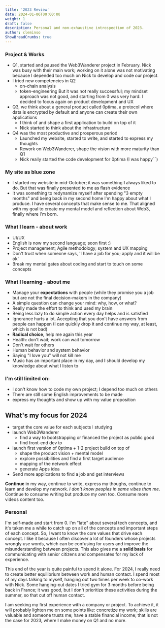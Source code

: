 ```yaml
---
title: '2023 Review'
date: 2024-01-06T00:00:00
weight: 1
draft: false
description: Personal and non-exhaustive introspection of 2023.
author: cleminso
ShowBreadCrumbs: true
---
```


### Project & Works

- Q1, started and paused the Web3Wanderer project in February. Nick was busy with their main work; working on it alone was not motivating because I depended too much on Nick to develop and code our project.
- I tried new competencies in Q2
	- on-chain analysis
	- token-engineering
	But it was not really successful; my mindset approach was not good, and starting from 0 was very hard. I decided to focus again on product development and UX
- Q3, we think about a general product called 0ptima, a protocol where data is encrypted by default and anyone can create their own applications
	- I think of and shape a first application to build on top of it
	- Nick started to think about the infrastructure
- Q4 was the most productive and prosperous period
	- Launched my website, started to write, and started to express my thoughts
	- Rework on Web3Wanderer, shape the vision with more maturity than Q1
	- Nick really started the code development for 0ptima (I was happyˆˆ)

### My site as blue zone 
- I started my website in mid-October; it was something I always liked to do. But that was finally presented to me as flash evidence
- It was something to redynamize myself after spending "3 empty months" and being back in my second home
I'm happy about what I produce. I have several concepts that make sense to me. That aligned with my goal to create my mental model and reflection about Web3, finally where I'm born.

### What I learn - about work
- UI/UX
- English is now my second language; soon first :)
- Project management; Agile methodology; system and UX mapping
- Don't trust when someone says, 'I have a job for you; apply and it will be ok'
- Break my mental gates about coding and start to touch on some concepts

### What I learning - about me
- Manage your **expectations** with people (while they promise you a job but are not the final decision-makers in the company)
- A simple question can change your mind: why, how, or what?
- Really made the effort to think and used my brain
- Being less lazy to do simple action every day helps and is satisfied
- Ignorance hurts a lot. Accepting that you don't have answers from people can happen (I can quickly drop it and continue my way, at least, which is not bad)
- **Radical choice**, help me again this year 
- Health: don't wait; work can wait tomorrow 
- Don't wait for others
- Human behavior and system behavior
- Saying "I love you" will not kill me
- Music has an important place in my day, and I should develop my knowledge about what I listen to

### I'm still limited on:
- I don't know how to code my own project; I depend too much on others
- There are still some English improvements to be made
- express my thoughts and show up with my value proposition

## What's my focus for 2024
- target the core value for each subjects I studying 
- launch Web3Wanderer 
	- find a way to bootstrapping or financed the project as public good
	- find front-end dev to 
- launch first version of 0ptima + 1-2 project build on top of
	- shape the product vision + mental model
	- explore possibilities and find a first target audience
	- mapping of the network effect
	- generate Apps idea
- Send more applications to find a job and get interviews

**Continue** in my way, continue to write, express my thoughs, continue to learn and develop my network. *I don't know peoples in same vibes than me*. Continue to consume writing but produce my own too. Consume more videos content too.

### Personal
I'm self-made and start from 0. I'm "late" about several tech concepts, and it's taken me a while to catch up on all of the concepts and important steps of each concept. So, I want to know the core values that drive each concept. I like it because I often discover a lot of founders whose projects wrongly use words, which can be confusing for users and improve the misunderstanding between projects. This also gives me a **solid basis** for communicating with senior citizens and compensates for my lack of experience.

This end of the year is quite painful to spend it alone. For 2024, I really need to create better equilibrium between work and human contact. I spend most of my days talking to myself, hanging out two times per week to co-work with Nick. Some hanging-out dates I tried gym for 3 months before being back in France; it was good, but I don't prioritize these activities during the summer, so that cut off human contact.

I am seeking my first experience with a company or project. To achieve it, it will probably lighten me on some points like: concretize my work; skills are valuable and someone trusts me; have a stable financial income; that is not the case for 2023, where I make money on Q1 and no more.

